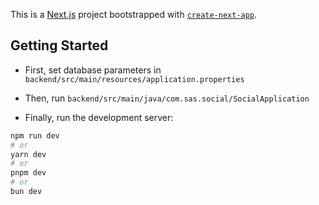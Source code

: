 This is a [Next.js](https://nextjs.org) project bootstrapped with [`create-next-app`](https://nextjs.org/docs/app/api-reference/cli/create-next-app).

## Getting Started

- First, set database parameters in `backend/src/main/resources/application.properties`

- Then, run `backend/src/main/java/com.sas.social/SocialApplication`

- Finally, run the development server:

```bash
npm run dev
# or
yarn dev
# or
pnpm dev
# or
bun dev
```


